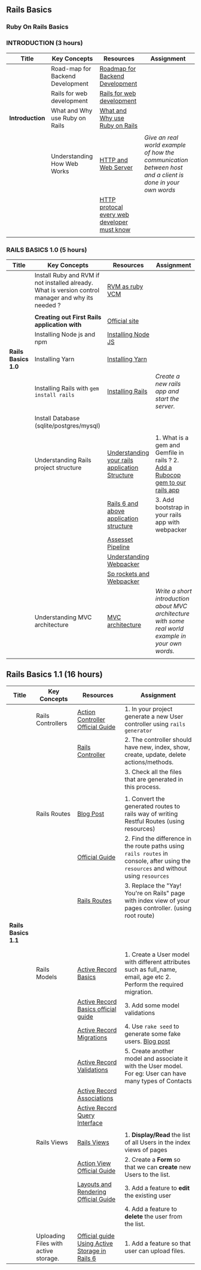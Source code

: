 ## Rails Basics

### Ruby On Rails Basics

### INTRODUCTION (3 hours)

| Title            | Key Concepts                     | Resources                                                    | Assignment                                                   |
| ---------------- | -------------------------------- | ------------------------------------------------------------ | ------------------------------------------------------------ |
|                  | Road-map for Backend Development | [Roadmap for Backend Development](https://github.com/kamranahmedse/developer-roadmap/blob/master/img/backend.png?year-2021-2) |                                                              |
|                  | Rails for web development        | [Rails for web development](https://blog.engineyard.com/ruby-on-rails-web-development) |                                                              |
| **Introduction** | What and Why use Ruby on Rails   | [What and Why use Ruby on Rails](https://careerfoundry.com/en/blog/web-development/should-i-learn-ruby-on-rails/) |                                                              |
|                  |                                  |                                                              |                                                              |
|                  | Understanding How Web Works      | [HTTP and Web Server](https://code.tutsplus.com/tutorials/how-the-web-works-http-and-the-web-server--cms-25971) | *Give an real world example of how the communication between host and a client is done in your own words* |
|                  |                                  | [HTTP protocal every web developer must know](https://code.tutsplus.com/tutorials/http-the-protocol-every-web-developer-must-know-part-1--net-31177) |                                                              |
|                  |                                  |                                                              |                                                              |

### RAILS BASICS 1.0 (5 hours)

| Title                | Key Concepts                                                 | Resources                                                    | Assignment                                                   |
| -------------------- | ------------------------------------------------------------ | ------------------------------------------------------------ | ------------------------------------------------------------ |
|                      | Install Ruby and RVM if not installed already. What is version control manager and why its needed ? | [RVM as ruby VCM](https://rvm.io/rvm/install)                |                                                              |
|                      |                                                              |                                                              |                                                              |
|                      | **Creating out First Rails application with**                | [Official site](https://guides.rubyonrails.org/getting_started.html#creating-a-new-rails-project) |                                                              |
|                      | Installing Node js and npm                                   | [Installing Node JS](https://guides.rubyonrails.org/v5.0/getting_started.html#installing-rails) |                                                              |
| **Rails Basics 1.0** | Installing Yarn                                              | [Installing Yarn](https://classic.yarnpkg.com/en/docs/install#windows-stable) |                                                              |
|                      | Installing Rails with `gem install rails`                    | [Installing Rails](https://guides.rubyonrails.org/v5.0/getting_started.html#installing-rails) | *Create a new rails app and start the server.*               |
|                      |                                                              |                                                              |                                                              |
|                      | Install Database (sqlite/postgres/mysql)                     |                                                              |                                                              |
|                      |                                                              |                                                              |                                                              |
|                      | Understanding Rails project structure                        | [Understanding your rails application Structure](https://hackernoon.com/understanding-your-rails-application-structure-r8w32xj) | 1. What is a gem and Gemfile in rails ? 2. [Add a Rubocop gem to our rails app](https://developerblogs.github.io/blogs/rails/01#2-setup-robocop-gem) |
|                      |                                                              | [Rails 6 and above application structure](https://dev.to/femolacaster/journey-on-rails-ror-6-s-file-structure-12jk) | 3. Add bootstrap in your rails app with webpacker            |
|                      |                                                              | [Assesset Pipeline](https://www.youtube.com/watch?v=kgEcdBGpr54) |                                                              |
|                      |                                                              | [Understanding Webpacker](https://prathamesh.tech/2019/08/26/understanding-webpacker-in-rails-6/) |                                                              |
|                      |                                                              | [Sp rockets and Webpacker](https://rossta.net/blog/why-does-rails-install-both-webpacker-and-sprockets.html) |                                                              |
|                      | Understanding MVC architecture                               | [MVC architecture](https://www.youtube.com/watch?v=DUg2SWWK18I&ab_channel=WebDevSimplified) | *Write a short introduction about MVC architecture with some real world example in your own words.* |
|                      |                                                              |                                                              |                                                              |

## Rails Basics 1.1 (16 hours)

| Title                | Key Concepts                         | Resources                                                    | Assignment                                                   |
| -------------------- | ------------------------------------ | ------------------------------------------------------------ | ------------------------------------------------------------ |
|                      | Rails Controllers                    | [Action Controller Official Guide](https://guides.rubyonrails.org/action_controller_overview.html) | 1. In your project generate a new User controller using `rails generator` |
|                      |                                      | [Rails Controller](https://www.theodinproject.com/courses/ruby-on-rails/lessons/controllers) | 2. The controller should have new, index, show, create, update, delete actions/methods. |
|                      |                                      |                                                              | 3. Check all the files that are generated in this process.   |
|                      |                                      |                                                              |                                                              |
|                      | Rails Routes                         | [Blog Post](https://medium.com/podiihq/understanding-rails-routes-and-restful-design-a192d64cbbb5) | 1. Convert the generated routes to rails way of writing Restful Routes (using resources) |
|                      |                                      | [Official Guide](https://guides.rubyonrails.org/routing.html) | 2. Find the difference in the route paths using `rails routes` in console, after using the `resources` and without using `resources` |
|                      |                                      | [Rails Routes](https://www.theodinproject.com/courses/ruby-on-rails/lessons/routing) | 3. Replace the "Yay! You're on Rails" page with index view of your pages controller. (using root route) |
| **Rails Basics 1.1** |                                      |                                                              |                                                              |
|                      |                                      |                                                              |                                                              |
|                      |                                      |                                                              |                                                              |
|                      | Rails Models                         | [Active Record Basics](https://www.theodinproject.com/paths/full-stack-ruby-on-rails/courses/ruby-on-rails/lessons/active-record-basics-ruby-on-rails) | 1. Create a User model with different attributes such as full_name, email, age etc 2. Perform the required migration. |
|                      |                                      | [Active Record Basics official guide](https://guides.rubyonrails.org/active_record_basics.html) | 3. Add some model validations                                |
|                      |                                      | [Active Record Migrations](https://guides.rubyonrails.org/active_record_migrations.html) | 4. Use `rake seed` to generate some fake users. [Blog post](https://ninjadevel.com/seeding-database-ruby-on-rails/) |
|                      |                                      | [Active Record Validations](https://guides.rubyonrails.org/active_record_validations.html) | 5. Create another model and associate it with the User model. For eg: User can have many types of Contacts |
|                      |                                      | [Active Record Associations](https://guides.rubyonrails.org/association_basics.html) |                                                              |
|                      |                                      | [Active Record Query Interface](https://guides.rubyonrails.org/active_record_querying.html) |                                                              |
|                      |                                      |                                                              |                                                              |
|                      | Rails Views                          | [Rails Views](https://www.theodinproject.com/courses/ruby-on-rails/lessons/views) | 1. **Display/Read** the list of all Users in the index views of pages |
|                      |                                      | [Action View Official Guide](https://guides.rubyonrails.org/action_view_overview.html) | 2. Create a **Form** so that we can **create** new Users to the list. |
|                      |                                      | [Layouts and Rendering Official Guide](https://guides.rubyonrails.org/layouts_and_rendering.html) | 3. Add a feature to **edit** the existing user               |
|                      |                                      |                                                              | 4. Add a feature to **delete** the user from the list.       |
|                      |                                      |                                                              |                                                              |
|                      | Uploading Files with active storage. | [Official guide](https://edgeguides.rubyonrails.org/active_storage_overview.html) [Using Active Storage in Rails 6](https://pragmaticstudio.com/tutorials/using-active-storage-in-rails) | 1. Add a feature so that user can upload files.              |
